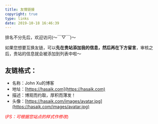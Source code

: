 ```yaml
---
title: 友情链接
copyright: true
type: links
date: 2019-10-18 16:46:39
---
```


<div class="note info">排名不分先后，欢迎访问(～￣▽￣)～</div>

如果您想要互换友链，可以**先在贵站添加我的信息，然后再在下方留言**，审核之后，贵站的信息就会被添加到列表中啦～

<div class="note success">

## 友链格式：
   *   名称：John Xu的博客
   *   地址：[https://hasaik.com](https://hasaik.com)
   *   描述：博观而约取，厚积而薄发！
   *   头像：[https://hasaik.com/images/avatar.jpg](https://hasaik.com/images/avatar.jpg)
</div>

<font color="red">(_PS：可根据您站点的样式作修改_)</font>

<style>
.posts-expand .post-body h2::before {
  display: none
}
.post-body a:hover{
border-bottom: 0px solid #fc6423;
}
</style>
